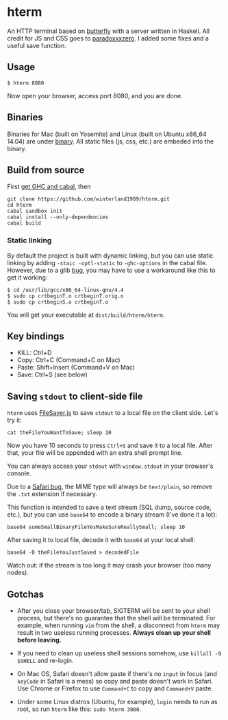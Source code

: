 hterm
=====

An HTTP terminal based on [butterfly](https://github.com/paradoxxxzero/butterfly) with a server written in Haskell.
All credit for JS and CSS goes to [paradoxxxzero](https://github.com/paradoxxxzero/butterfly). I added some fixes and a useful save function.

Usage
-----

```
$ hterm 8080
```

Now open your browser, access port 8080, and you are done.

Binaries
--------

Binaries for Mac (built on Yosemite) and Linux (built on Ubuntu x86_64 14.04) are under [binary](https://github.com/winterland1989/hterm/tree/master/binary). All static files (js, css, etc.) are embeded into the binary.


Build from source
-----------------

First [get GHC and cabal](https://www.haskell.org/downloads), then

```
git clone https://github.com/winterland1989/hterm.git
cd hterm
cabal sandbox init
cabal install --only-dependencies
cabal build
```

### Static linking

By default the project is built with dynamic linking, but you can use static linking by adding `-staic -optl-static` to `-ghc-options` in the cabal file. However, due to a glib [bug](http://stackoverflow.com/questions/6634387/c-statically-linked-shared-library), you may have to use a workaround like this to get it working:

```
$ cd /usr/lib/gcc/x86_64-linux-gnu/4.4
$ sudo cp crtbeginT.o crtbeginT.orig.o
$ sudo cp crtbeginS.o crtbeginT.o
```

You will get your executable at `dist/build/hterm/hterm`.

Key bindings
------------

+ KILL:  Ctrl+D
+ Copy:  Ctrl+C (Command+C on Mac)
+ Paste: Shift+Insert (Command+V on Mac)
+ Save:  Ctrl+S (see below)

Saving `stdout` to client-side file
-----------------------------------

`hterm` uses [FileSaver.js](https://github.com/eligrey/FileSaver.js) to save `stdout` to a local file on the client side. Let's try it:

```
cat theFileYouWantToSave; sleep 10
```

Now you have 10 seconds to press `Ctrl+S` and save it to a local file. After that, your file will be appended with an extra shell prompt line.

You can always access your `stdout` with `window.stdout` in your browser's console. 

Due to a [Safari bug](https://github.com/eligrey/FileSaver.js/issues/12#issuecomment-47247096), the MIME type will always be `text/plain`, so remove the `.txt` extension if necessary.

This function is intended to save a text stream (SQL dump, source code, etc.), but you can use `base64` to encode a binary stream (I've done it a lot):

```
base64 someSmallBinaryFileYesMakeSureReallySmall; sleep 10
```

After saving it to local file, decode it with `base64` at your local shell:

```
base64 -D theFileYouJustSaved > decodedFile
```

Watch out: if the stream is too long it may crash your browser (too many nodes).

Gotchas
-------

+ After you close your browser/tab, SIGTERM will be sent to your shell process, but there's no guarantee that the shell will be terminated. For example, when running `vim` from the shell, a disconnect from `hterm` may result in two useless running processes. **Always clean up your shell before leaving.**

+ If you need to clean up useless shell sessions somehow, use `killall -9 $SHELL` and re-login.

+ On Mac OS, Safari doesn't allow paste if there's no `input` in focus (and `keyCode` in Safari is a mess) so copy and paste doesn't work in Safari. Use Chrome or Firefox to use `Command+C` to copy and `Command+V` paste.

+ Under some Linux distros (Ubuntu, for example), `login` needs to run as root, so run `hterm` like this: `sudo hterm 3000`.
